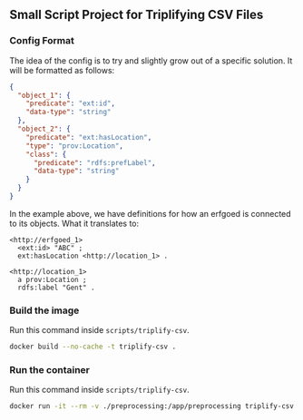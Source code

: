 ## Small Script Project for Triplifying CSV Files

### Config Format

The idea of the config is to try and slightly grow out of a specific solution. It will be formatted as follows:

```json
{
  "object_1": {
    "predicate": "ext:id",
    "data-type": "string"
  },
  "object_2": {
    "predicate": "ext:hasLocation",
    "type": "prov:Location",
    "class": {
      "predicate": "rdfs:prefLabel",
      "data-type": "string"
    }
  }
}
```

In the example above, we have definitions for how an erfgoed is connected to its objects. What it translates to:

```ttl
<http://erfgoed_1>
  <ext:id> "ABC" ;
  ext:hasLocation <http://location_1> .

<http://location_1>
  a prov:Location ;
  rdfs:label "Gent" .
```

### Build the image

Run this command inside `scripts/triplify-csv`.

```sh
docker build --no-cache -t triplify-csv .
```

### Run the container

Run this command inside `scripts/triplify-csv`.

```sh
docker run -it --rm -v ./preprocessing:/app/preprocessing triplify-csv:latest
```